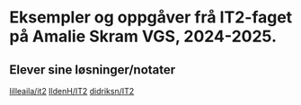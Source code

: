 # Eksempler og oppgåver frå IT2-faget på Amalie Skram VGS, 2024-2025.

## Elever sine løsninger/notater
[lilleaila/it2](https://github.com/LilleAila/projects/tree/main/it2)
[IldenH/IT2](https://github.com/IldenH/IT2)
[didriksn/IT2](https://github.com/didriksn/IT2)
